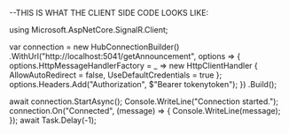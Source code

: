 --THIS IS WHAT THE CLIENT SIDE CODE LOOKS LIKE: 

using Microsoft.AspNetCore.SignalR.Client;

var connection = new HubConnectionBuilder()
    .WithUrl("http://localhost:5041/getAnnouncement", options =>
    {
        options.HttpMessageHandlerFactory = _ => new HttpClientHandler
        {
            AllowAutoRedirect = false,
            UseDefaultCredentials = true
        };
        options.Headers.Add("Authorization", $"Bearer tokenytoken");
    })
    .Build();




await connection.StartAsync();
Console.WriteLine("Connection started.");
connection.On<string>("Connected", (message) => {
    Console.WriteLine(message); 
});
await Task.Delay(-1);